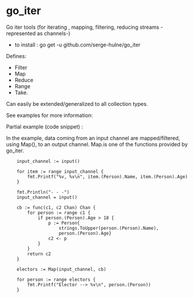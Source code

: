 # go_iter
Go iter tools (for iterating , mapping, filtering, reducing streams -represented as channels-)

- to install : go get -u github.com/serge-hulne/go_iter 

Defines:

- Filter
- Map
- Reduce
- Range
- Take.

Can easily be extended/generalized to all collection types.

See examples for more information:

Partial example (code snippet) :

In the example, data coming from an input channel are mapped/filtered, using Map(), to an output channel.
Map.is one of the functions provided by go_iter.

```
	input_channel := input()

	for item := range input_channel {
		fmt.Printf("%v, %v\n", item.(Person).Name, item.(Person).Age)
	}

	fmt.Println("- - -")
	input_channel = input()

	cb := func(c1, c2 Chan) Chan {
		for person := range c1 {
			if person.(Person).Age > 18 {
				p := Person{
					strings.ToUpper(person.(Person).Name),
					person.(Person).Age}
				c2 <- p
			}
		}
		return c2
	}

	electors := Map(input_channel, cb)

	for person := range electors {
		fmt.Printf("Elector --> %v\n", person.(Person))
	}
```
